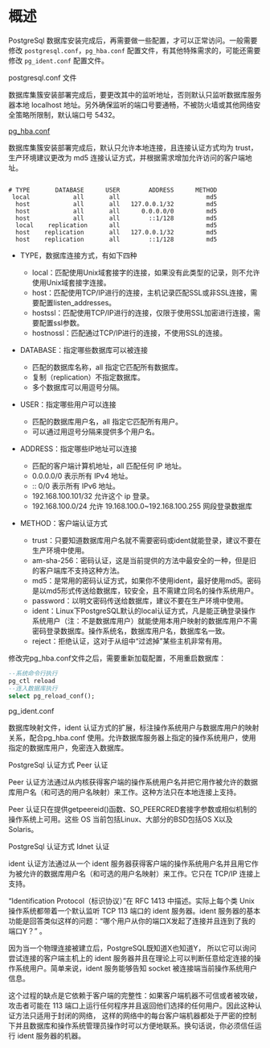 
# 概述

PostgreSql 数据库安装完成后，再需要做一些配置，才可以正常访问。一般需要修改 `postgresql.conf`，`pg_hba.conf` 配置文件，有其他特殊需求的，可能还需要修改 `pg_ident.conf` 配置文件。


postgresql.conf 文件

数据库集簇安装部署完成后，要更改其中的监听地址，否则默认只监听数据库服务器本地 localhost 地址。另外确保监听的端口号要通畅，不被防火墙或其他网络安全策略所限制，默认端口号 5432。


[pg_hba.conf](https://github.com/postgres/postgres/blob/master/src/backend/libpq/pg_hba.conf.sample)

数据库集簇安装部署完成后，默认只允许本地连接，且连接认证方式均为 trust，生产环境建议更改为 md5 连接认证方式，并根据需求增加允许访问的客户端地址。

```

# TYPE       DATABASE      USER        ADDRESS      METHOD
 local            all       all                        md5
  host            all       all   127.0.0.1/32         md5
  host            all       all      0.0.0.0/0         md5
  host            all       all        ::1/128         md5
  local    replication      all                        md5
  host    replication       all   127.0.0.1/32         md5
  host    replication       all        ::1/128         md5
```


- TYPE，数据库连接方式，有如下四种

    - local：匹配使用Unix域套接字的连接，如果没有此类型的记录，则不允许使用Unix域套接字连接。
    - host：匹配使用TCP/IP进行的连接，主机记录匹配SSL或非SSL连接，需要配置listen_addresses。
    - hostssl：匹配使用TCP/IP进行的连接，仅限于使用SSL加密进行连接，需要配置ssl参数。
    - hostnossl：匹配通过TCP/IP进行的连接，不使用SSL的连接。

- DATABASE：指定哪些数据库可以被连接

    - 匹配的数据库名称，all 指定它匹配所有数据库。
    - 复制（replication）不指定数据库。
    - 多个数据库可以用逗号分隔。

- USER：指定哪些用户可以连接

    - 匹配的数据库用户名，all 指定它匹配所有用户。
    - 可以通过用逗号分隔来提供多个用户名。

- ADDRESS：指定哪些IP地址可以连接

    - 匹配的客户端计算机地址，all 匹配任何 IP 地址。
    - 0.0.0.0/0 表示所有 IPv4 地址。
    - :: 0/0 表示所有 IPv6 地址。
    - 192.168.100.101/32 允许这个 ip 登录。
    - 192.168.100.0/24 允许 19.168.100.0~192.168.100.255 网段登录数据库

- METHOD：客户端认证方式
    - trust：只要知道数据库用户名就不需要密码或ident就能登录，建议不要在生产环境中使用。
    - am-sha-256：密码认证，这是当前提供的方法中最安全的一种，但是旧的客户端库不支持这种方法。
    - md5：是常用的密码认证方式，如果你不使用ident，最好使用md5。密码是以md5形式传送给数据库，较安全，且不需建立同名的操作系统用户。
    - password：以明文密码传送给数据库，建议不要在生产环境中使用。
    - ident：Linux下PostgreSQL默认的local认证方式，凡是能正确登录操作系统用户（注：不是数据库用户）就能使用本用户映射的数据库用户不需密码登录数据库。操作系统名，数据库用户名，数据库名一致。
    - reject：拒绝认证，这对于从组中“过滤掉”某些主机非常有用。

修改完pg_hba.conf文件之后，需要重新加载配置，不用重启数据库：
```SQL
--系统命令行执行
pg_ctl reload
--连入数据库执行
select pg_reload_conf();
```


pg_ident.conf

数据库映射文件，ident 认证方式的扩展，标注操作系统用户与数据库用户的映射关系，配合pg_hba.conf 使用。允许数据库服务器上指定的操作系统用户，使用指定的数据库用户，免密连入数据库。




PostgreSql 认证方式 Peer 认证

Peer 认证方法通过从内核获得客户端的操作系统用户名并把它用作被允许的数据库用户名（和可选的用户名映射）来工作。这种方法只在本地连接上支持。

Peer 认证只在提供getpeereid()函数、SO_PEERCRED套接字参数或相似机制的操作系统上可用。这些 OS 当前包括Linux、大部分的BSD包括OS X以及Solaris。


PostgreSql 认证方式 Idnet 认证

ident 认证方法通过从一个 ident 服务器获得客户端的操作系统用户名并且用它作为被允许的数据库用户名（和可选的用户名映射）来工作。它只在 TCP/IP 连接上支持。


“Identification Protocol（标识协议）”在 RFC 1413 中描述。实际上每个类 Unix 操作系统都带着一个默认监听 TCP 113 端口的 ident 服务器。ident 服务器的基本功能是回答类似这样的问题：“哪个用户从你的端口X发起了连接并且连到了我的端口Y？” 。

因为当一个物理连接被建立后，PostgreSQL既知道X也知道Y， 所以它可以询问尝试连接的客户端主机上的 ident 服务器并且在理论上可以判断任意给定连接的操作系统用户。简单来说，ident 服务能够告知 socket 被连接端当前操作系统用户信息。

这个过程的缺点是它依赖于客户端的完整性：如果客户端机器不可信或者被攻破，攻击者可能在 113 端口上运行任何程序并且返回他们选择的任何用户。因此这种认证方法只适用于封闭的网络， 这样的网络中的每台客户端机器都处于严密的控制下并且数据库和操作系统管理员操作时可以方便地联系。换句话说，你必须信任运行 ident 服务器的机器。